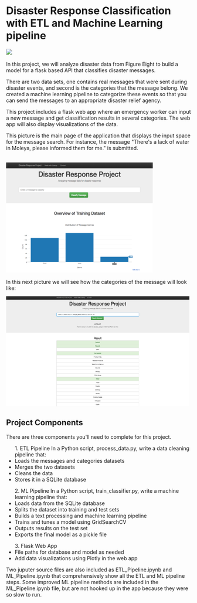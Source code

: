 <!DOCTYPE html>
<html>
<body>
 
<h1>Disaster Response Classification with ETL and Machine Learning pipeline</h1>

<img src="plots/covid_sk.jpg" width=%100 height=%100 class="center">


In this project, we will analyze disaster data from Figure Eight to build a model for a flask based API that classifies disaster messages.

There are two data sets, one contains real messages that were sent during disaster events, and second is the categories that the message belong. We created a machine learning pipeline to categorize these events so that you can send the messages to an appropriate disaster relief agency.

This project includes a flask web app where an emergency worker can input a new message and get classification results in several categories. The web app will also display visualizations of the data.

This picture is the main page of the application that displays the input space for the message search. For instance, the message "There's a lack of water in Moleya, please informed them for me." is submitted. 


<br />
<img src="main.png" width=400 height=300  class="center">
<br />


In this next picture we will see how the categories of the message will look like:
<br />


<img src="search.png"  width=500 height=300 class="center">
<br />

<h2> Project Components </h2>
There are three components you'll need to complete for this project. 
<ul> 1. ETL Pipeline
In a Python script, process_data.py, write a data cleaning pipeline that:
<li>	Loads the messages and categories datasets </li>
<li>	Merges the two datasets </li>
<li>	Cleans the data </li>
<li>	Stores it in a SQLite database </li>
 </ul>
<ul>2. ML Pipeline
In a Python script, train_classifier.py, write a machine learning pipeline that:
<li>	Loads data from the SQLite database </li>
<li>	Splits the dataset into training and test sets </li>
<li>	Builds a text processing and machine learning pipeline </li>
<li>	Trains and tunes a model using GridSearchCV </li>
<li>	Outputs results on the test set </li>
<li>	Exports the final model as a pickle file </li>
 </ul>
<ul> 3. Flask Web App </li>
<li> File paths for database and model as needed </li>
<li>	Add data visualizations using Plotly in the web app </li>
</ul>

Two juputer source files are also included as ETL_Pipeline.ipynb and ML_Pipeline.ipynb that comprehensively show all the ETL and ML pipeline steps. Some improved ML pipeline methods are included in the ML_Pipeline.ipynb file, but are not hooked up in the app because they were so slow to run.  


</body>
</html>
